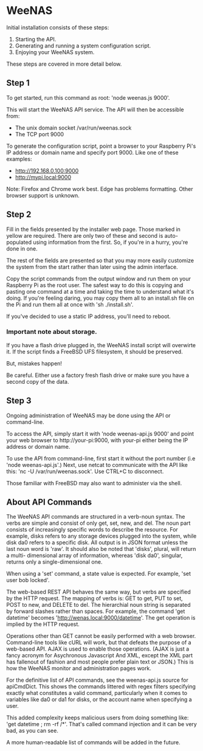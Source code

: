 # WeeNAS
Initial installation consists of these steps:

1. Starting the API.
2. Generating and running a system configuration script.
3. Enjoying your WeeNAS system.

These steps are covered in more detail below.

## Step 1
To get started, run this command as root: 'node weenas.js 9000'.

This will start the WeeNAS API service.  The API will then be accessible from:

* The unix domain socket /var/run/weenas.sock
* The TCP port 9000

To generate the configuration script, point a browser to your Raspberry Pi's
IP address or domain name and specify port 9000.  Like one of these examples:

* http://192.168.0.100:9000
* http://mypi.local:9000

Note: Firefox and Chrome work best. Edge has problems formatting. Other
      browser support is unknown.

## Step 2
Fill in the fields presented by the installer web page. Those marked in yellow
are required.  There are only two of these and second is auto-populated using
information from the first. So, if you're in a hurry, you're done in one.

The rest of the fields are presented so that you may more easily customize the
system from the start rather than later using the admin interface.

Copy the script commands from the output window and run them on your Raspberry
Pi as the root user. The safest way to do this is copying and pasting one
command at a time and taking the time to understand what it's doing. If you're
feeling daring, you may copy them all to an install.sh file on the Pi and run
them all at once with 'sh ./install.sh'.

If you've decided to use a static IP address, you'll need to reboot.

### Important note about storage.
If you have a flash drive plugged in, the WeeNAS install script will overwirte
it. If the script finds a FreeBSD UFS filesystem, it should be preserved.

But, mistakes happen!

Be careful. Either use a factory fresh flash drive or make sure you have a
second copy of the data.

## Step 3
Ongoing administration of WeeNAS may be done using the API or command-line.

To access the API, simply start it with 'node weenas-api.js 9000' and point
your web browser to http://your-pi:9000, with your-pi either being the IP
address or domain name.

To use the API from command-line, first start it without the port number
(i.e 'node weenas-api.js'.) Next, use netcat to communicate with the API
like this: 'nc -U /var/run/weenas.sock'. Use CTRL+C to disconnect.

Those familiar with FreeBSD may also want to administer via the shell.

## About API Commands
The WeeNAS API commands are structured in a verb-noun syntax. The verbs are
simple and consist of only get, set, new, and del.  The noun part consists
of increasingly specific words to describe the resource. For example, disks
refers to any storage devices plugged into the system, while disk da0 refers
to a specific disk.  All output is in JSON format unless the last noun word
is 'raw'. It should also be noted that 'disks', plural, will return a multi-
dimensional array of information, whereas 'disk da0', singular, returns only
a single-dimensional one.

When using a 'set' command, a state value is expected.  For example, 'set
user bob locked'.

The web-based REST API behaves the same way, but verbs are specified by the
HTTP request.  The mapping of verbs is: GET to get, PUT to set, POST to
new, and DELETE to del. The hierarchial noun string is separated by forward
slashes rather than spaces.  For example, the command 'get datetime' becomes
'http://wenas.local:9000/datetime'. The get operation is implied by the HTTP
request.

Operations other than GET cannot be easily performed with a web browser.
Command-line tools like cURL will work, but that defeats the purpose of a
web-based API. AJAX is used to enable those operations. (AJAX is just a
fancy acronym for Asychronous Javascript And XML, except the XML part has
fallenout of fashion and most people prefer plain text or JSON.) This is
how the WeeNAS monitor and administration pages work.

For the definitive list of API commands, see the weenas-api.js source for
apiCmdDict. This shows the commands littered with regex filters specifying
exactly what constitutes a valid command, particularly when it comes to
variables like da0 or da1 for disks, or the account name when specifying a
user.

This added complexity keeps malicious users from doing something like:
'get datetime ; rm -rf /*'. That's called command injection and it can be
very bad, as you can see.

A more human-readable list of commands will be added in the future.